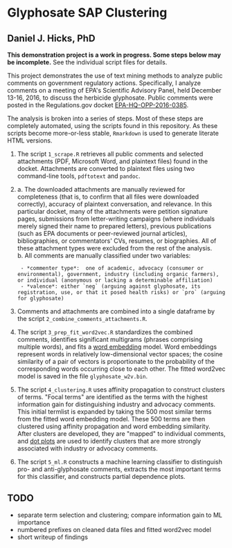 # Glyphosate SAP Clustering #

## Daniel J. Hicks, PhD ##

**This demonstration project is a work in progress. Some steps below may be incomplete.** See the individual script files for details.  

This project demonstrates the use of text mining methods to analyze public comments on government regulatory actions.  Specifically, I analyze comments on a meeting of EPA's Scientific Advisory Panel, held December 13-16, 2016, to discuss the herbicide glyphosate.  Public comments were posted in the Regulations.gov docket [EPA-HQ-OPP-2016-0385](https://www.regulations.gov/docket?D=EPA-HQ-OPP-2016-0385).  

The analysis is broken into a series of steps.  Most of these steps are completely automated, using the scripts found in this repository.  As these scripts become more-or-less stable, `Rmarkdown` is used to generate literate HTML versions.  

1. The script `1_scrape.R` retrieves all public comments and selected attachments (PDF, Microsoft Word, and plaintext files) found in the docket.  Attachments are converted to plaintext files using two command-line tools, `pdftotext` and `pandoc`. 

2. 
    a. The downloaded attachments are manually reviewed for completeness (that is, to confirm that all files were downloaded correctly), accuracy of plaintext conversation, and relevance. In this particular docket, many of the attachments were petition signature pages, submissions from letter-writing campaigns (where individuals merely signed their name to prepared letters), previous publications (such as EPA documents or peer-reviewed journal articles), bibliographies, or commentators' CVs, resumes, or biographies.  All of these attachment types were excluded from the rest of the analysis.  
    b. All comments are manually classified under two variables:  
    
        - *commenter type*:  one of academic, advocacy (consumer or environmental), government, industry (including organic farmers), or individual (anonymous or lacking a determinable affiliation)
        - *valence*: either `neg` (arguing against glyphosate, its registration, use, or that it posed health risks) or `pro` (arguing for glyphosate)

3. Comments and attachments are combined into a single dataframe by the script `2_combine_comments_attachments.R`.  

4. The script `3_prep_fit_word2vec.R` standardizes the combined comments, identifies significant multigrams (phrases comprising multiple words), and fits a [word embedding](https://en.wikipedia.org/wiki/Word2vec) model.  Word embeddings represent words in relatively low-dimensional vector spaces; the cosine similarity of a pair of vectors is proportionate to the probability of the corresponding words occurring close to each other.  The fitted word2vec model is saved in the file `glyphosate_w2v.bin`.  

5. The script `4_clustering.R` uses affinity propagation to construct clusters of terms.  "Focal terms" are identified as the terms with the highest information gain for distinguishing industry and advocacy comments.  This initial termlist is expanded by taking the 500 most similar terms from the fitted word embedding model.  These 500 terms are then clustered using affinity propagation and word embedding similarity.  After clusters are developed, they are "mapped" to individual comments, and [dot plots](https://en.wikipedia.org/wiki/Dot_plot_(statistics)) are used to identify clusters that are more strongly associated with industry or advocacy comments.  

6. The script `5_ml.R` constructs a machine learning classifier to distinguish pro- and anti-glyphosate comments, extracts the most important terms for this classifier, and constructs partial dependence plots. 


## TODO ##
- separate term selection and clustering; compare information gain to ML importance
- numbered prefixes on cleaned data files and fitted word2vec model
- short writeup of findings
